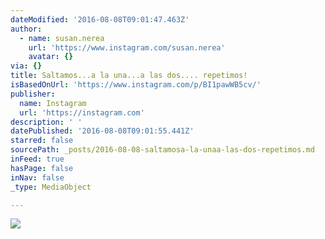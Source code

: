 ```yaml
---
dateModified: '2016-08-08T09:01:47.463Z'
author:
  - name: susan.nerea
    url: 'https://www.instagram.com/susan.nerea'
    avatar: {}
via: {}
title: Saltamos...a la una...a las dos.... repetimos!
isBasedOnUrl: 'https://www.instagram.com/p/BI1pawWB5cv/'
publisher:
  name: Instagram
  url: 'https://instagram.com'
description: ' '
datePublished: '2016-08-08T09:01:55.441Z'
starred: false
sourcePath: _posts/2016-08-08-saltamosa-la-unaa-las-dos-repetimos.md
inFeed: true
hasPage: false
inNav: false
_type: MediaObject

---
```

![ ](https://imgflo.herokuapp.com/graph/vahj1ThiexotieMo/dbadab57e594f5b6475b580290855dbd/noop.jpg?input=https%3A%2F%2Fscontent.cdninstagram.com%2Ft51.2885-15%2Fs640x640%2Fsh0.08%2Fe35%2F13704078_1642393442742665_1945067928_n.jpg%3Fig_cache_key%3DMTMxMjEzNzAyNDk3MDkyMTc3NQ%253D%253D.2)